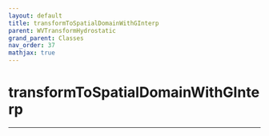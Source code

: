 ```yaml
---
layout: default
title: transformToSpatialDomainWithGInterp
parent: WVTransformHydrostatic
grand_parent: Classes
nav_order: 37
mathjax: true
---
```


#  transformToSpatialDomainWithGInterp




---


